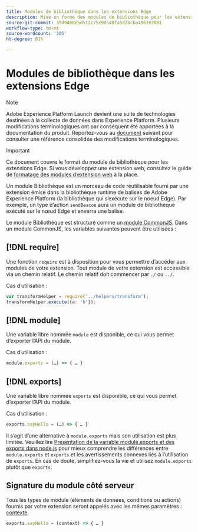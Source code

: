 ```yaml
---
title: Modules de bibliothèque dans les extensions Edge
description: Mise en forme des modules de bibliothèque pour les extensions de balise dans une propriété Edge.
source-git-commit: 39d9468e5d512c75c9d540fa5d2bcba4967e2881
workflow-type: tm+mt
source-wordcount: '305'
ht-degree: 81%

---
```


# Modules de bibliothèque dans les extensions Edge

>[!NOTE]
>
>Adobe Experience Platform Launch devient une suite de technologies destinées à la collecte de données dans Experience Platform. Plusieurs modifications terminologiques ont par conséquent été apportées à la documentation du produit. Reportez-vous au [document](../../term-updates.md) suivant pour consulter une référence consolidée des modifications terminologiques.

>[!IMPORTANT]
>
>Ce document couvre le format du module de bibliothèque pour les extensions Edge. Si vous développez une extension web, consultez le guide de [formatage des modules d’extension web](../web/format.md) à la place.

Un module Bibliothèque est un morceau de code réutilisable fourni par une extension émise dans la bibliothèque runtime de balises de Adobe Experience Platform (la bibliothèque qui s’exécute sur le noeud Edge). Par exemple, un type d’action `sendBeacon` aura un module de bibliothèque exécuté sur le nœud Edge et enverra une balise.

Le module Bibliothèque est structuré comme un [module CommonJS](http://wiki.commonjs.org/wiki/Modules/1.1.1). Dans un module CommonJS, les variables suivantes peuvent être utilisées :

## [!DNL require]

Une fonction `require` est à disposition pour vous permettre d’accéder aux modules de votre extension. Tout module de votre extension est accessible via un chemin relatif. Le chemin relatif doit commencer par `./` ou `../`.

Cas d’utilisation :

```js
var transformHelper = require('../helpers/transform');
transformHelper.execute({a: 'b'});
```

## [!DNL module]

Une variable libre nommée `module` est disponible, ce qui vous permet d’exporter l’API du module.

Cas d’utilisation :

```js
module.exports = (…) => { … }
```

## [!DNL exports]

Une variable libre nommée `exports` est disponible, ce qui vous permet d’exporter l’API du module.

Cas d’utilisation :

```js
exports.sayHello = (…) => { … }
```

Il s’agit d’une alternative à `module.exports` mais son utilisation est plus limitée. Veuillez lire [Présentation de la variable module.exports et des exports dans node.js](https://www.sitepoint.com/understanding-module-exports-exports-node-js/) pour mieux comprendre les différences entre `module.exports` et `exports` et les avertissements connexes liés à l’utilisation de `exports`. En cas de doute, simplifiez-vous la vie et utilisez `module.exports` plutôt que `exports`.

## Signature du module côté serveur

Tous les types de module (éléments de données, conditions ou actions) fournis par votre extension seront appelés avec les mêmes paramètres : [contexte](./context.md).

```js
exports.sayHello = (context) => { … }
```
